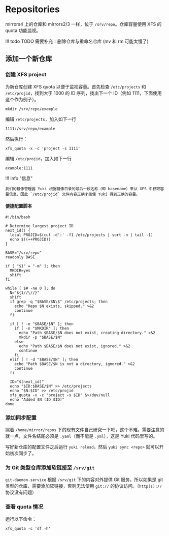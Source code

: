 # Repositories

mirrors4 上的仓库和 mirrors2/3 一样，位于 `/srv/repo`。仓库容量使用 XFS 的 quota 功能监视。

!!! todo TODO
    需要补充：删除仓库与重命名仓库 (mv 和 rm 可能太慢了)

## 添加一个新仓库

### 创建 XFS project

为新仓库创建 XFS quota 以便于监视容量。首先检查 `/etc/projects` 和 `/etc/projid`，找到大于 1000 的 ID 序列，找出下一个 ID（例如 1111，下面使用这个作为例子）。

```shell
mkdir /srv/repo/example
```

编辑 `/etc/projects`，加入如下一行

```text
1111:/srv/repo/example
```

然后执行：

```shell
xfs_quota -x -c 'project -s 1111'
```

编辑 `/etc/projid`，加入如下一行

```text
example:1111
```

!!! info "信息"

    我们的镜像管理器 Yuki 根据镜像目录的最后一段名称（即 basename）来从 XFS 中获取容量信息，因此 `/etc/projid` 文件内容正确才能使 Yuki 得到正确的容量。

#### 便捷配置脚本

```shell
#!/bin/bash

# Determine largest project ID
next_id() {
  local PROJID=$(cut -d':' -f1 /etc/projects | sort -n | tail -1)
  echo $((++PROJID))
}

BASE="/srv/repo"
readonly BASE

if [ "$1" = "-m" ]; then
  MKDIR=yes
  shift
fi

while [ $# -ne 0 ]; do
  N="${1//\//}"
  shift
  if grep -q "$BASE/$N\$" /etc/projects; then
    echo "Repo $N exists, skipped." >&2
    continue
  fi

  if [ ! -e "$BASE/$N" ]; then
    if [ -n "$MKDIR" ]; then
      echo "Path $BASE/$N does not exist, creating directory." >&2
      mkdir -p "$BASE/$N"
    else
      echo "Path $BASE/$N does not exist, ignored." >&2
      continue
    fi
  elif [ ! -d "$BASE/$N" ]; then
    echo "Path $BASE/$N is not a directory, ignored." >&2
    continue
  fi

  ID="$(next_id)"
  echo "$ID:$BASE/$N" >> /etc/projects
  echo "$N:$ID" >> /etc/projid
  xfs_quota -x -c "project -s $ID" &>/dev/null
  echo "Added $N (ID $ID)"
done
```

### 添加同步配置

照着 `/home/mirror/repos` 下的现有文件自己研究一下吧，这个不难。需要注意的就一点，文件名结尾必须是 `.yaml`（而不能是 `.yml`），这是 Yuki 代码里写的。

写好新仓库的配置文件之后运行 `yuki reload`，然后 `yuki sync <repo>` 就可以开始初次同步了。

### 为 Git 类型仓库添加软链接至 `/srv/git`

`git-daemon.service` 根据 `/srv/git` 下的内容对外提供 Git 服务。所以如果是 git 类型的仓库，需要添加软链接，否则无法使用 `git://` 的协议访问。（`http(s)://` 协议没有问题）

### 查看 quota 情况

运行以下命令：

```
xfs_quota -c 'df -h'
```
